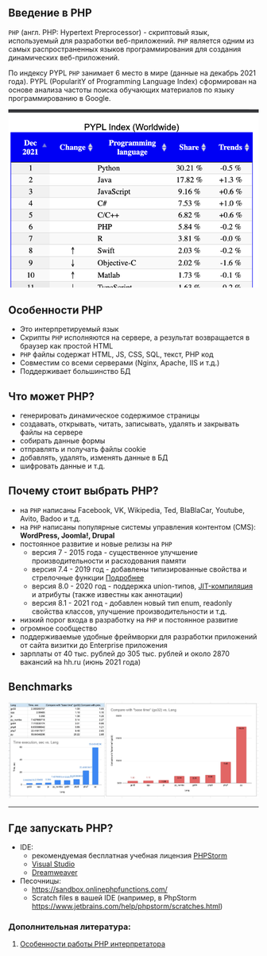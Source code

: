 ## Введение в PHP

`PHP` (англ. PHP: Hypertext Preprocessor) - скриптовый язык, используемый для разработки веб-приложений.
`PHP` является одним из самых распространенных языков программирования для создания динамических веб-приложений.

По индексу PYPL `PHP` занимает 6 место в мире (данные на декабрь 2021 года). PYPL (PopularitY of Programming Language Index) сформирован на основе анализа частоты поиска обучающих материалов по языку программированию в Google.

[![PYPL](assets/languages_raiting.png)](https://statisticstimes.com/tech/top-computer-languages.php)

## Особенности PHP
- Это интерпретируемый язык
- Скрипты `PHP` исполняются на сервере, а результат возвращается в браузер как простой HTML
- `PHP` файлы содержат HTML, JS, CSS, SQL, текст, PHP код
- Совместим со всеми серверами (Nginx, Apache, IIS и т.д.)
- Поддерживает большинство БД

## Что может PHP?
- генерировать динамическое содержимое страницы
- создавать, открывать, читать, записывать, удалять и закрывать файлы на сервере
- собирать данные формы
- отправлять и получать файлы cookie
- добавлять, удалять, изменять данные в БД
- шифровать данные и т.д.

## Почему стоит выбрать PHP?

- на `PHP` написаны Facebook, VK, Wikipedia, Ted, BlaBlaCar, Youtube, Avito, Badoo и т.д. 
- на `PHP` написаны популярные системы управления контентом (CMS): **WordPress, Joomla!, Drupal**
- постоянное развитие и новые релизы на `PHP`
    - версия 7 - 2015 года - существенное улучшение производительности и расходования памяти
    - версия 7.4 - 2019 год - добавлены типизированные свойства и стрелочные функции [Подробнее](https://www.php.net/manual/ru/migration74.new-features.php#migration74.new-features.core.typed-properties)
    - версия 8.0 - 2020 год - поддержка union-типов, [JIT-компиляция](https://ru.wikipedia.org/wiki/JIT-%D0%BA%D0%BE%D0%BC%D0%BF%D0%B8%D0%BB%D1%8F%D1%86%D0%B8%D1%8F) и атрибуты (также известны как аннотации)
    - версия 8.1 - 2021 год - добавлен новый тип enum, readonly свойства классов, улучшение производительности и т.д.
- низкий порог входа в разработку на `PHP` и постоянное развитие
- огромное сообщество
- поддерживаемые удобные фреймворки для разработки приложений от сайта визитки до Enterprise приложения
- зарплаты от 40 тыс. рублей до 305 тыс. рублей и около 2870 вакансий на hh.ru (июнь 2021 года)  

## Benchmarks

[![PYPL](assets/benchmark.png)](https://habr.com/ru/post/532432/)


----------

## Где запускать PHP?

- IDE:
    - рекомендуемая бесплатная учебная лицензия [PHPStorm](https://www.jetbrains.com/help/phpstorm/installation-guide.html)
    - [Visual Studio](https://visualstudio.microsoft.com/)
    - [Dreamweaver](https://helpx.adobe.com/dreamweaver/get-started.html)
- Песочницы:
    - https://sandbox.onlinephpfunctions.com/
    - Scratch files в вашей IDE (например, в PhpStorm https://www.jetbrains.com/help/phpstorm/scratches.html)

### Дополнительная литература:
1. [Особенности работы PHP интерпретатора](https://ru.wikipedia.org/wiki/PHP#%D0%9E%D1%81%D0%BE%D0%B1%D0%B5%D0%BD%D0%BD%D0%BE%D1%81%D1%82%D0%B8_%D0%B8%D0%BD%D1%82%D0%B5%D1%80%D0%BF%D1%80%D0%B5%D1%82%D0%B0%D1%82%D0%BE%D1%80%D0%B0)

